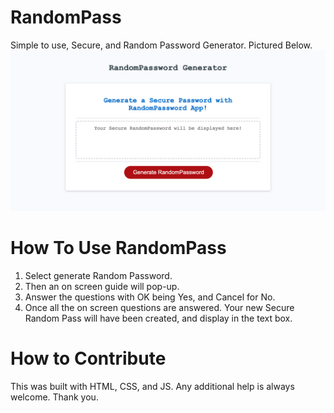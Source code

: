# RandomPass
Simple to use, Secure, and Random Password Generator. Pictured Below.
![Assets/RandomPassword_Generator_Screen_Grab.jpg](https://raw.githubusercontent.com/cdlilienthal91/RandomPass/main/Assets/RandomPassword_Generator_Screen_Grab.jpg)

# How To Use RandomPass
1. Select generate Random Password.
2. Then an on screen guide will pop-up.
3. Answer the questions with OK being Yes, and Cancel for No. 
4. Once all the on screen questions are answered. Your new Secure Random Pass will have been created, and display in the text box.

# How to Contribute 
This was built with HTML, CSS, and JS. Any additional help is always welcome. Thank you. 